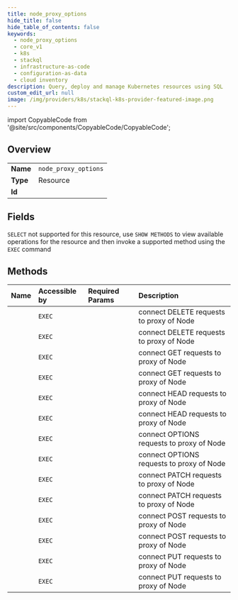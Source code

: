 ```yaml
---
title: node_proxy_options
hide_title: false
hide_table_of_contents: false
keywords:
  - node_proxy_options
  - core_v1
  - k8s    
  - stackql
  - infrastructure-as-code
  - configuration-as-data
  - cloud inventory
description: Query, deploy and manage Kubernetes resources using SQL
custom_edit_url: null
image: /img/providers/k8s/stackql-k8s-provider-featured-image.png
---
```


import CopyableCode from '@site/src/components/CopyableCode/CopyableCode';




## Overview
<table><tbody>
<tr><td><b>Name</b></td><td><code>node_proxy_options</code></td></tr>
<tr><td><b>Type</b></td><td>Resource</td></tr>
<tr><td><b>Id</b></td><td><CopyableCode code="k8s.core_v1.node_proxy_options" /></td></tr>
</tbody></table>

## Fields
`SELECT` not supported for this resource, use `SHOW METHODS` to view available operations for the resource and then invoke a supported method using the `EXEC` command  
## Methods
| Name | Accessible by | Required Params | Description |
|:-----|:--------------|:----------------|:------------|
| <CopyableCode code="connectCoreV1DeleteNodeProxy" /> | `EXEC` | <CopyableCode code="name, cluster_addr, protocol" /> | connect DELETE requests to proxy of Node |
| <CopyableCode code="connectCoreV1DeleteNodeProxyWithPath" /> | `EXEC` | <CopyableCode code="name, path, cluster_addr, protocol" /> | connect DELETE requests to proxy of Node |
| <CopyableCode code="connectCoreV1GetNodeProxy" /> | `EXEC` | <CopyableCode code="name, cluster_addr, protocol" /> | connect GET requests to proxy of Node |
| <CopyableCode code="connectCoreV1GetNodeProxyWithPath" /> | `EXEC` | <CopyableCode code="name, path, cluster_addr, protocol" /> | connect GET requests to proxy of Node |
| <CopyableCode code="connectCoreV1HeadNodeProxy" /> | `EXEC` | <CopyableCode code="name, cluster_addr, protocol" /> | connect HEAD requests to proxy of Node |
| <CopyableCode code="connectCoreV1HeadNodeProxyWithPath" /> | `EXEC` | <CopyableCode code="name, path, cluster_addr, protocol" /> | connect HEAD requests to proxy of Node |
| <CopyableCode code="connectCoreV1OptionsNodeProxy" /> | `EXEC` | <CopyableCode code="name, cluster_addr, protocol" /> | connect OPTIONS requests to proxy of Node |
| <CopyableCode code="connectCoreV1OptionsNodeProxyWithPath" /> | `EXEC` | <CopyableCode code="name, path, cluster_addr, protocol" /> | connect OPTIONS requests to proxy of Node |
| <CopyableCode code="connectCoreV1PatchNodeProxy" /> | `EXEC` | <CopyableCode code="name, cluster_addr, protocol" /> | connect PATCH requests to proxy of Node |
| <CopyableCode code="connectCoreV1PatchNodeProxyWithPath" /> | `EXEC` | <CopyableCode code="name, path, cluster_addr, protocol" /> | connect PATCH requests to proxy of Node |
| <CopyableCode code="connectCoreV1PostNodeProxy" /> | `EXEC` | <CopyableCode code="name, cluster_addr, protocol" /> | connect POST requests to proxy of Node |
| <CopyableCode code="connectCoreV1PostNodeProxyWithPath" /> | `EXEC` | <CopyableCode code="name, path, cluster_addr, protocol" /> | connect POST requests to proxy of Node |
| <CopyableCode code="connectCoreV1PutNodeProxy" /> | `EXEC` | <CopyableCode code="name, cluster_addr, protocol" /> | connect PUT requests to proxy of Node |
| <CopyableCode code="connectCoreV1PutNodeProxyWithPath" /> | `EXEC` | <CopyableCode code="name, path, cluster_addr, protocol" /> | connect PUT requests to proxy of Node |
